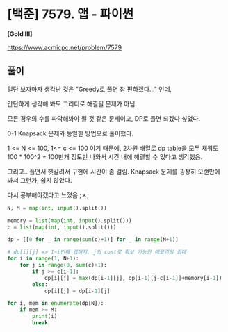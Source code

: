 # [백준] 7579. 앱 - 파이썬

**[Gold III]**



https://www.acmicpc.net/problem/7579



## 풀이

일단 보자마자 생각난 것은 "Greedy로 풀면 참 편하겠다..." 인데,

간단하게 생각해 봐도 그리디로 해결될 문제가 아님.

모든 경우의 수를 파악해봐야 될 것 같은 문제이고, DP로 풀면 되겠다 싶었다.



0-1 Knapsack 문제와 동일한 방법으로 풀이했다.

1 <= N <= 100, 1<= c <= 100 이기 때문에, 2차원 배열로 dp table을 모두 채워도 100 * 100^2 = 100만개 정도만 나와서 시간 내에 해결할 수 있다고 생각했음.

그리고.. 풀면서 헷갈려서 구현에 시간이 좀 걸림. Knapsack 문제를 굉장히 오랜만에 봐서 그런가, 쉽지 않았다.

다시 공부해야겠다고 느꼈음 ;ㅅ;



```python
N, M = map(int, input().split())

memory = list(map(int, input().split()))
c = list(map(int, input().split()))

dp = [[0 for _ in range(sum(c)+1)] for _ in range(N+1)]

# dp[i][j] => 1~i번째 앱까지, j의 cost로 확보 가능한 메모리의 최대
for i in range(1, N+1):
    for j in range(0, sum(c)+1):
        if j >= c[i-1]:
            dp[i][j] = max(dp[i-1][j], dp[i-1][j-c[i-1]]+memory[i-1])
        else:
            dp[i][j] = dp[i-1][j]

for i, mem in enumerate(dp[N]):
    if mem >= M:
        print(i)
        break
```

